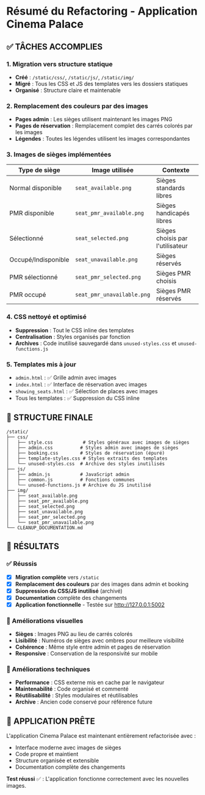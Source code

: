 # Résumé du Refactoring - Application Cinema Palace

## ✅ TÂCHES ACCOMPLIES

### 1. Migration vers structure statique
- **Créé** : `/static/css/`, `/static/js/`, `/static/img/`
- **Migré** : Tous les CSS et JS des templates vers les dossiers statiques
- **Organisé** : Structure claire et maintenable

### 2. Remplacement des couleurs par des images
- **Pages admin** : Les sièges utilisent maintenant les images PNG
- **Pages de réservation** : Remplacement complet des carrés colorés par les images
- **Légendes** : Toutes les légendes utilisent les images correspondantes

### 3. Images de sièges implémentées
| Type de siège | Image utilisée | Contexte |
|---------------|----------------|----------|
| Normal disponible | `seat_available.png` | Sièges standards libres |
| PMR disponible | `seat_pmr_available.png` | Sièges handicapés libres |
| Sélectionné | `seat_selected.png` | Sièges choisis par l'utilisateur |
| Occupé/Indisponible | `seat_unavailable.png` | Sièges réservés |
| PMR sélectionné | `seat_pmr_selected.png` | Sièges PMR choisis |
| PMR occupé | `seat_pmr_unavailable.png` | Sièges PMR réservés |

### 4. CSS nettoyé et optimisé
- **Suppression** : Tout le CSS inline des templates
- **Centralisation** : Styles organisés par fonction
- **Archives** : Code inutilisé sauvegardé dans `unused-styles.css` et `unused-functions.js`

### 5. Templates mis à jour
- `admin.html` : ✅ Grille admin avec images
- `index.html` : ✅ Interface de réservation avec images
- `showing_seats.html` : ✅ Sélection de places avec images
- Tous les templates : ✅ Suppression du CSS inline

## 📁 STRUCTURE FINALE

```
/static/
├── css/
│   ├── style.css           # Styles généraux avec images de sièges
│   ├── admin.css          # Styles admin avec images de sièges  
│   ├── booking.css        # Styles de réservation (épuré)
│   ├── template-styles.css # Styles extraits des templates
│   └── unused-styles.css  # Archive des styles inutilisés
├── js/
│   ├── admin.js           # JavaScript admin
│   ├── common.js          # Fonctions communes
│   └── unused-functions.js # Archive du JS inutilisé
├── img/
│   ├── seat_available.png
│   ├── seat_pmr_available.png
│   ├── seat_selected.png
│   ├── seat_unavailable.png
│   ├── seat_pmr_selected.png
│   └── seat_pmr_unavailable.png
└── CLEANUP_DOCUMENTATION.md
```

## 🎯 RÉSULTATS

### ✅ Réussis
- [x] **Migration complète** vers `/static`
- [x] **Remplacement des couleurs** par des images dans admin et booking
- [x] **Suppression du CSS/JS inutilisé** (archivé)
- [x] **Documentation** complète des changements
- [x] **Application fonctionnelle** - Testée sur http://127.0.0.1:5002

### 🎨 Améliorations visuelles
- **Sièges** : Images PNG au lieu de carrés colorés
- **Lisibilité** : Numéros de sièges avec ombres pour meilleure visibilité
- **Cohérence** : Même style entre admin et pages de réservation
- **Responsive** : Conservation de la responsivité sur mobile

### 🔧 Améliorations techniques
- **Performance** : CSS externe mis en cache par le navigateur
- **Maintenabilité** : Code organisé et commenté
- **Réutilisabilité** : Styles modulaires et réutilisables
- **Archive** : Ancien code conservé pour référence future

## 🚀 APPLICATION PRÊTE
L'application Cinema Palace est maintenant entièrement refactorisée avec :
- Interface moderne avec images de sièges
- Code propre et maintient
- Structure organisée et extensible
- Documentation complète des changements

**Test réussi** ✅ : L'application fonctionne correctement avec les nouvelles images.
